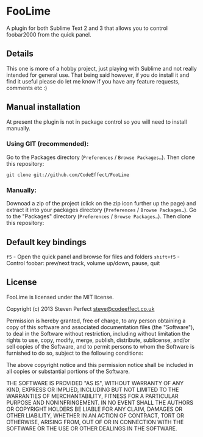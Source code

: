 # FooLime #

A plugin for both Sublime Text 2 and 3 that allows you to control foobar2000 from
the quick panel.

## Details ##

This one is more of a hobby project, just playing with Sublime and not really 
intended for general use. That being said however, if you do install it and find 
it useful please do let me know if you have any feature requests, comments etc :)

## Manual installation ##

At present the plugin is not in package control so you will need to install manually.

### Using GIT (recommended): ###
Go to the Packages directory (`Preferences` / `Browse Packages…`). Then clone this
repository:

    git clone git://github.com/CodeEffect/FooLime

### Manually: ###
Downoad a zip of the project (click on the zip icon further up the page) and extract
it into your packages directory (`Preferences` / `Browse Packages…`).
Go to the "Packages" directory (`Preferences` / `Browse Packages…`). Then clone this
repository:

## Default key bindings ##

`f5` - Open the quick panel and browse for files and folders
`shift+f5` - Control foobar: prev/next track, volume up/down, pause, quit

## License ##

FooLime is licensed under the MIT license.

  Copyright (c) 2013 Steven Perfect <steve@codeeffect.co.uk>

  Permission is hereby granted, free of charge, to any person obtaining a copy
  of this software and associated documentation files (the "Software"), to deal
  in the Software without restriction, including without limitation the rights
  to use, copy, modify, merge, publish, distribute, sublicense, and/or sell
  copies of the Software, and to permit persons to whom the Software is
  furnished to do so, subject to the following conditions:

  The above copyright notice and this permission notice shall be included in
  all copies or substantial portions of the Software.

  THE SOFTWARE IS PROVIDED "AS IS", WITHOUT WARRANTY OF ANY KIND, EXPRESS OR
  IMPLIED, INCLUDING BUT NOT LIMITED TO THE WARRANTIES OF MERCHANTABILITY,
  FITNESS FOR A PARTICULAR PURPOSE AND NONINFRINGEMENT. IN NO EVENT SHALL THE
  AUTHORS OR COPYRIGHT HOLDERS BE LIABLE FOR ANY CLAIM, DAMAGES OR OTHER
  LIABILITY, WHETHER IN AN ACTION OF CONTRACT, TORT OR OTHERWISE, ARISING FROM,
  OUT OF OR IN CONNECTION WITH THE SOFTWARE OR THE USE OR OTHER DEALINGS IN
  THE SOFTWARE.
